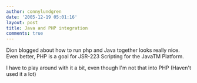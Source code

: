 ```yaml
---
author: connylundgren
date: '2005-12-19 05:01:16'
layout: post
title: Java and PHP integration
comments: true
---
```


Dion blogged  about how to run php and Java together looks really nice. Even
better, PHP is a goal for JSR-223 Scripting for the JavaTM Platform.

I have to play around with it a bit, even though I'm not that into PHP
(Haven't used it a lot)

